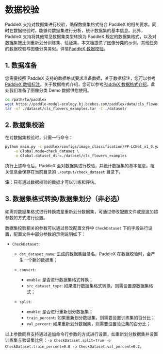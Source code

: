 # 数据校验

PaddleX 支持对数据集进行校验，确保数据集格式符合 PaddleX 的相关要求。同时在数据校验时，能够对数据集进行分析，统计数据集的基本信息。此外，PaddleX 支持将其他常见数据集类型转换为 PaddleX 规定的数据集格式，以及对数据集按比例重新划分训练集、验证集。本文档提供了图像分类的示例，其他任务的数据校验与图像分类类似。详情[PaddleX 数据校验](./dataset_check.md)。


## 1. 数据准备
您需要按照 PaddleX 支持的数据格式要求准备数据，关于数据标注，您可以参考[PaddleX 数据标注](./annotation/README.md)，关于数据格式介绍，您可以参考[PaddleX 数据格式介绍](./dataset_format.md)，此处我们准备了图像分类 Demo 数据供您使用。

```bash
cd /path/to/paddlex
wget https://paddle-model-ecology.bj.bcebos.com/paddlex/data/cls_flowers_examples.tar -P ./dataset
tar -xf ./dataset/cls_flowers_examples.tar -C ./dataset/
```

## 2. 数据集校验

在对数据集校验时，只需一行命令：

```bash
python main.py -c paddlex/configs/image_classification/PP-LCNet_x1_0.yaml \
    -o Global.mode=check_dataset \
    -o Global.dataset_dir=./dataset/cls_flowers_examples
```

执行上述命令后，PaddleX 会对数据集进行校验，并统计数据集的基本信息。相关信息会保存在当前目录的 `./output/check_dataset` 目录下。

<!-- 这里需要增加输出的说明，以及产出的说明，畅达 -->

**注**：只有通过数据校验的数据才可以训练和评估。


## 3. 数据集格式转换/数据集划分（非必选）

如需对数据集格式进行转换或是重新划分数据集，可通过修改配置文件或是追加超参数的方式进行设置。

数据集校验相关的参数可以通过修改配置文件中 `CheckDataset` 下的字段进行设置，配置文件中部分参数的示例说明如下：

* `CheckDataset`:
    <!-- 这里需要增加详细的说明，比如图像分类这里不支持转换，也需要说明，畅达 -->
    * `dst_dataset_name`: 生成的数据集目录名，PaddleX 在数据校验时，会产生一个新的数据集；

    * `convert`:
        * `enable`: 是否进行数据集格式转换；
        * `src_dataset_type`: 如果进行数据集格式转换，则需设置源数据集格式；
    * `split`:
        * `enable`: 是否进行重新划分数据集；
        * `train_percent`: 如果重新划分数据集，则需要设置训练集的百分比；
        * `val_percent`: 如果重新划分数据集，则需要设置验证集的百分比；

以上参数同样支持通过追加命令行参数的方式进行设置，如重新划分数据集并设置训练集与验证集比例：`-o CheckDataset.split=True -o CheckDataset.train_percent=0.8 -o CheckDataset.val_percent=0.2`。

